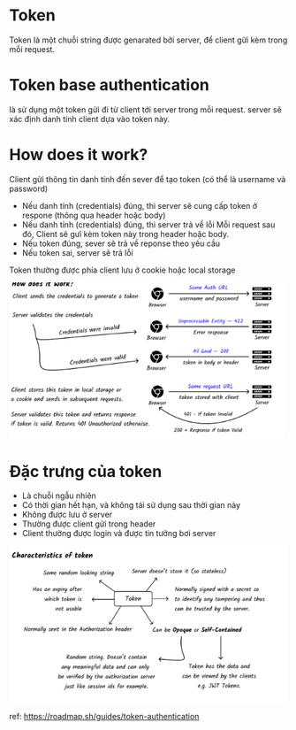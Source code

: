 # Token

Token là một chuỗi string được genarated bởi server, để client gửi kèm trong mỗi request.

# Token base authentication

là sử dụng một token gửi đi từ client tới server trong mỗi request. server sẽ xác định danh tính client dựa vào token này.

# How does it work?

Client gửi thông tin danh tính đến sever để tạo token (có thể là username và password)

- Nếu danh tính (credentials) đúng, thì server sẽ cung cấp token ở respone (thông qua header hoặc body)
- Nếu danh tính (credentials) đúng, thì server trả về lỗi
  Mỗi request sau đó, Client sẽ gưỉ kèm token này trong header hoặc body.
- Nếu token đúng, sever sẽ trả về reponse theo yêu cầu
- Nếu token sai, server sẽ trả lỗi

Token thường được phía client lưu ở cookie hoặc local storage

![alt text](token-base-work.png)

# Đặc trưng của token

- Là chuỗi ngẫu nhiên
- Có thời gian hết hạn, và không tái sử dụng sau thời gian này
- Không được lưu ở server
- Thường được client gửi trong header
- Client thường được login và được tin tưởng bơi server

![alt text](characterstics-of-token.png)

ref: https://roadmap.sh/guides/token-authentication

